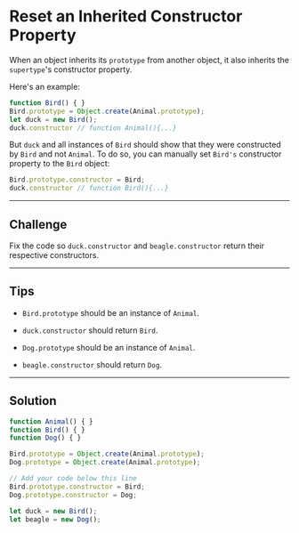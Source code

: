 # Reset an Inherited Constructor Property

When an object inherits its `prototype` from another object, it also inherits the `supertype`'s constructor property.

Here's an example:

```js
function Bird() { }
Bird.prototype = Object.create(Animal.prototype);
let duck = new Bird();
duck.constructor // function Animal(){...}
```

But `duck` and all instances of `Bird` should show that they were constructed by `Bird` and not `Animal`. To do so, you can manually set `Bird's` constructor property to the `Bird` object:

```js
Bird.prototype.constructor = Bird;
duck.constructor // function Bird(){...}
```

---

## Challenge

Fix the code so `duck.constructor` and `beagle.constructor` return their respective constructors.

---

## Tips

- `Bird.prototype` should be an instance of `Animal`.

- `duck.constructor` should return `Bird`.

- `Dog.prototype` should be an instance of `Animal`.

- `beagle.constructor` should return `Dog`.

---

## Solution

```js
function Animal() { }
function Bird() { }
function Dog() { }

Bird.prototype = Object.create(Animal.prototype);
Dog.prototype = Object.create(Animal.prototype);

// Add your code below this line
Bird.prototype.constructor = Bird;
Dog.prototype.constructor = Dog;

let duck = new Bird();
let beagle = new Dog();
```